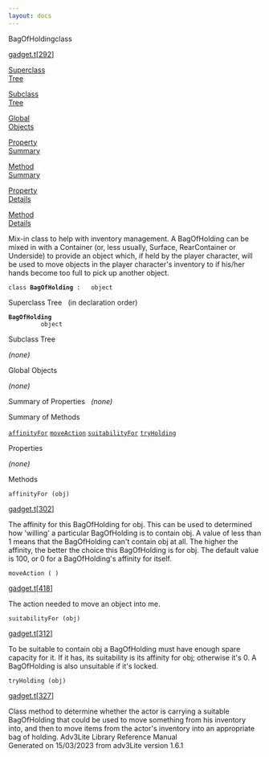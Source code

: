 ```yaml
---
layout: docs
---
```

<span class="title">BagOfHolding</span><span class="type">class</span>

[gadget.t](../file/gadget.t.html)\[[292](../source/gadget.t.html#292)\]

[Superclass  
Tree](#_SuperClassTree_)

[Subclass  
Tree](#_SubClassTree_)

[Global  
Objects](#_ObjectSummary_)

[Property  
Summary](#_PropSummary_)

[Method  
Summary](#_MethodSummary_)

[Property  
Details](#_Properties_)

[Method  
Details](#_Methods_)



Mix-in class to help with inventory management. A BagOfHolding can be
mixed in with a Container (or, less usually, Surface, RearContainer or
Underside) to provide an object which, if held by the player character,
will be used to move objects in the player character's inventory to if
his/her hands become too full to pick up another object.

`class `**`BagOfHolding`**` :   object`



<span id="_SuperClassTree_"></span>



<span class="hdln">Superclass Tree</span>   (in declaration order)



**`BagOfHolding`**  
`         object`  
<span id="_SubClassTree_"></span>



<span class="hdln">Subclass Tree</span>  



*(none)* <span id="_ObjectSummary_"></span>



<span class="hdln">Global Objects</span>  



*(none)* <span id="_PropSummary_"></span>



<span class="hdln">Summary of Properties</span>  
*(none)* <span id="_MethodSummary_"></span>



<span class="hdln">Summary of Methods</span>  



[`affinityFor`](#affinityFor) [`moveAction`](#moveAction) [`suitabilityFor`](#suitabilityFor) [`tryHolding`](#tryHolding)

<span id="_Properties_"></span>



<span class="hdln">Properties</span>  



*(none)* <span id="_Methods_"></span>



<span class="hdln">Methods</span>  



<span id="affinityFor"></span>

`affinityFor (obj)`

[gadget.t](../file/gadget.t.html)\[[302](../source/gadget.t.html#302)\]



The affinity for this BagOfHolding for obj. This can be used to
determined how 'willing' a particular BagOfHolding is to contain obj. A
value of less than 1 means that the BagOfHolding can't contain obj at
all. The higher the affinity, the better the choice this BagOfHolding is
for obj. The default value is 100, or 0 for a BagOfHolding's affinity
for itself.



<span id="moveAction"></span>

`moveAction ( )`

[gadget.t](../file/gadget.t.html)\[[418](../source/gadget.t.html#418)\]



The action needed to move an object into me.



<span id="suitabilityFor"></span>

`suitabilityFor (obj)`

[gadget.t](../file/gadget.t.html)\[[312](../source/gadget.t.html#312)\]



To be suitable to contain obj a BagOfHolding must have enough spare
capacity for it. If it has, its suitability is its affinity for obj;
otherwise it's 0. A BagOfHolding is also unsuitable if it's locked.



<span id="tryHolding"></span>

`tryHolding (obj)`

[gadget.t](../file/gadget.t.html)\[[327](../source/gadget.t.html#327)\]



Class method to determine whether the actor is carrying a suitable
BagOfHolding that could be used to move something from his inventory
into, and then to move items from the actor's inventory into an
appropriate bag of holding.
Adv3Lite Library Reference Manual  
Generated on 15/03/2023 from adv3Lite version 1.6.1


